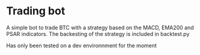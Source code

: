 # Trading bot
A simple bot to trade BTC with a strategy based on the MACD, EMA200 and PSAR indicators.
The backesting of the strategy is included in backtest.py

Has only been tested on a dev environnment for the moment
